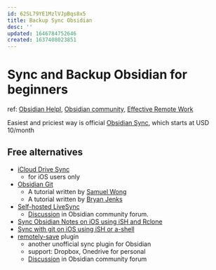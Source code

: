 ```yaml
---
id: 62SL79YE1MzlVJpBqs8x5
title: Backup Sync Obsidian
desc: ''
updated: 1646784752646
created: 1637408023851
---
```

# Sync and Backup Obsidian for beginners

ref: [Obsidian Helpl](https://help.obsidian.md/Obsidian/iOS+app), [Obsidian community](https://forum.obsidian.md/t/backup-obsidian-for-beginners/12267/12), [Effective Remote Work](https://effectiveremotework.com/2020/09/obsidian-sync-your-vaults-with-git-github/)

Easiest and priciest way is official [Obsidian Sync](https://obsidian.md/sync), which starts at USD 10/month

## Free alternatives

- [iCloud Drive Sync](https://help.obsidian.md/Obsidian/iOS+app#iCloud%20Drive%20Sync)
  - for iOS users only
- [Obsidian Git](https://github.com/denolehov/obsidian-git) 
  - A tutorial written by [Samuel Wong](https://desktopofsamuel.com/how-to-sync-obsidian-vault-for-free-using-git/)
  - A tutorial written by [Bryan Jenks](https://medium.com/analytics-vidhya/how-i-put-my-mind-under-version-control-24caea37b8a5)
- [Self-hosted LiveSync](https://github.com/vrtmrz/obsidian-livesync)
  - [Discussion](https://forum.obsidian.md/t/self-hosted-livesync-ex-obsidian-livesync-released/26673) in Obsidian community forum.
- [Sync Obsidian Notes on iOS using iSH and Rclone](https://gist.github.com/agmm/ea97a3c2b5bf713567aad89672116e12)
- [Sync with git on iOS using iSH or a-shell](https://forum.obsidian.md/t/mobile-sync-with-git-on-ios-for-free-using-ish/)
- [remotely-save](https://github.com/fyears/remotely-save) plugin
  - another unofficial sync plugin for Obsidian
  - support: Dropbox, Onedrive for personal
  - [Discussion](https://forum.obsidian.md/t/new-plugin-remotely-save/28446) in Obsidian community forum